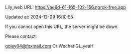 Lily_web URL: https://ae6d-61-165-102-156.ngrok-free.app

Updated at: 2024-12-09 16:10:55

If you cannot open this URL, the server might be down.

Please contact: 

goley04@foxmail.com Or Wechat:GL_yeaH